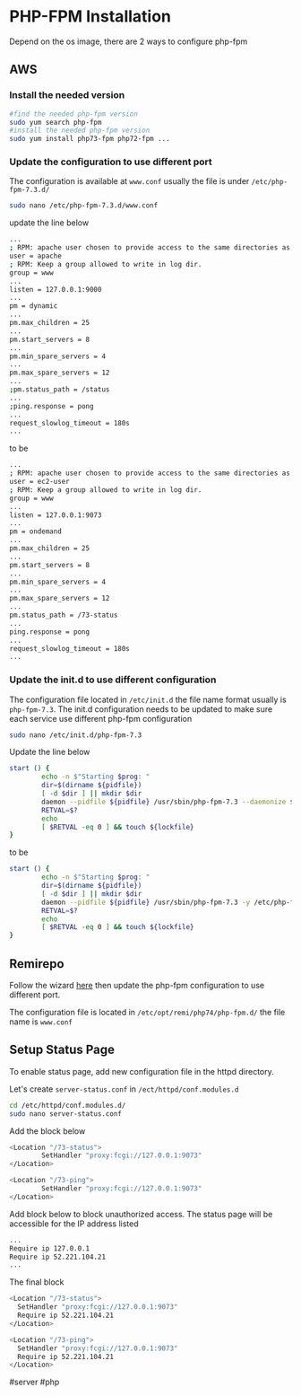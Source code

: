 # PHP-FPM Installation
Depend on the os image, there are 2 ways to configure php-fpm

## AWS

### Install the needed version

```bash
#find the needed php-fpm version
sudo yum search php-fpm
#install the needed php-fpm version
sudo yum install php73-fpm php72-fpm ...
```

### Update the configuration to use different port

The configuration is available at `www.conf` usually the file is under `/etc/php-fpm-7.3.d/`

```bash
sudo nano /etc/php-fpm-7.3.d/www.conf
```

update the line below

```bash
...
; RPM: apache user chosen to provide access to the same directories as httpd
user = apache
; RPM: Keep a group allowed to write in log dir.
group = www
...
listen = 127.0.0.1:9000
...
pm = dynamic
...
pm.max_children = 25
...
pm.start_servers = 8
...
pm.min_spare_servers = 4
...
pm.max_spare_servers = 12
... 
;pm.status_path = /status
... 
;ping.response = pong
...
request_slowlog_timeout = 180s
...
```

to be

```bash
...
; RPM: apache user chosen to provide access to the same directories as httpd
user = ec2-user
; RPM: Keep a group allowed to write in log dir.
group = www
...
listen = 127.0.0.1:9073
...
pm = ondemand
...
pm.max_children = 25
...
pm.start_servers = 8
...
pm.min_spare_servers = 4
...
pm.max_spare_servers = 12
... 
pm.status_path = /73-status
... 
ping.response = pong
...
request_slowlog_timeout = 180s
...
```

### Update the init.d to use different configuration

The configuration file located in `/etc/init.d` the file name format usually is `php-fpm-7.3`. The init.d configuration needs to be updated to make sure each service use different php-fpm configuration

```bash
sudo nano /etc/init.d/php-fpm-7.3
```

Update the line below

```bash
start () {
        echo -n $"Starting $prog: "
        dir=$(dirname ${pidfile})
        [ -d $dir ] || mkdir $dir
        daemon --pidfile ${pidfile} /usr/sbin/php-fpm-7.3 --daemonize $OPTIONS
        RETVAL=$?
        echo
        [ $RETVAL -eq 0 ] && touch ${lockfile}
}
```

to be

```bash
start () {
        echo -n $"Starting $prog: "
        dir=$(dirname ${pidfile})
        [ -d $dir ] || mkdir $dir
        daemon --pidfile ${pidfile} /usr/sbin/php-fpm-7.3 -y /etc/php-fpm-7.3.conf --daemonize $OPTIONS
        RETVAL=$?
        echo
        [ $RETVAL -eq 0 ] && touch ${lockfile}
}
```

## Remirepo

Follow the wizard [here](https://rpms.remirepo.net/wizard/) then update the php-fpm configuration to use different port.

The configuration file is located in `/etc/opt/remi/php74/php-fpm.d/` the file name is `www.conf`

## Setup Status Page

To enable status page, add new configuration file in the httpd directory.

Let's create `server-status.conf` in `/ect/httpd/conf.modules.d`

```bash
cd /etc/httpd/conf.modules.d/
sudo nano server-status.conf
```

Add the block below

```bash
<Location "/73-status">
		SetHandler "proxy:fcgi://127.0.0.1:9073"      
</Location>

<Location "/73-ping">
		SetHandler "proxy:fcgi://127.0.0.1:9073"
</Location>
```

Add block below to block unauthorized access. The status page will be accessible for the IP address listed

```bash
...
Require ip 127.0.0.1
Require ip 52.221.104.21
...
```

The final block

```bash
<Location "/73-status">
  SetHandler "proxy:fcgi://127.0.0.1:9073"
  Require ip 52.221.104.21
</Location>

<Location "/73-ping">
  SetHandler "proxy:fcgi://127.0.0.1:9073"
  Require ip 52.221.104.21
</Location>
```

#server #php
